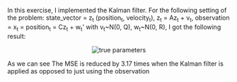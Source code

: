 In this exercise, I implemented the Kalman filter.
For the following setting of the problem: state_vector = z<sub>t</sub> (position<sub>t</sub>, velocity<sub>t</sub>), 
z<sub>t</sub> = Az<sub>t</sub> + v<sub>t</sub>, observation = x<sub>t</sub> = position<sub>t</sub> = Cz<sub>t</sub> + w<sub>t</sub>'
with v<sub>t</sub>~N(0, Q), w<sub>t</sub>~N(0, R),
I got the following result:
<p align="center">
  <img src="C:\Users\HP\OneDrive - Bar-Ilan University\אוניברסיטה\תואר שני\סמסטר ג\(83841) למידת מכונה סטטיסטית\תרגילים\Solutions\Kalman Filter\position vs time.png" alt="true parameters">
</p>
As we can see The MSE is reduced by 3.17 times when the Kalman filter is applied as opposed to just using the observation

